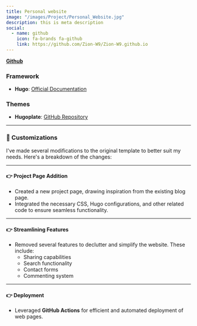 ```yaml
---
title: Personal website
image: "/images/Project/Personal_Website.jpg"
description: this is meta description
social:
  - name: github
    icon: fa-brands fa-github
    link: https://github.com/Zion-W9/Zion-W9.github.io
---
```

**[Github](https://github.com/Zion-W9/Zion-W9.github.io)**

### Framework
- **Hugo**: [Official Documentation](https://gohugo.io/documentation/)

### Themes
- **Hugoplate**: [GitHub Repository](https://github.com/zeon-studio/hugoplate)

---

### 📝 Customizations

I've made several modifications to the original template to better suit my needs. Here's a breakdown of the changes:

---

#### 👉 Project Page Addition
- Created a new project page, drawing inspiration from the existing blog page.
- Integrated the necessary CSS, Hugo configurations, and other related code to ensure seamless functionality.

---

#### 👉 Streamlining Features
- Removed several features to declutter and simplify the website. These include:
  - Sharing capabilities
  - Search functionality
  - Contact forms
  - Commenting system

---

#### 👉 Deployment
- Leveraged **GitHub Actions** for efficient and automated deployment of web pages.

